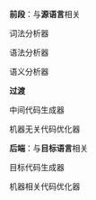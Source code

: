 **前段**：与**源语言**相关

词法分析器

语法分析器

语义分析器



**过渡**

中间代码生成器



机器无关代码优化器

**后端**：与**目标语言**相关

目标代码生成器

机器相关代码优化器